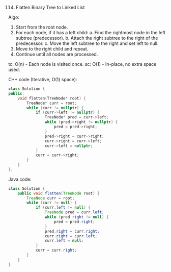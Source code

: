 114. Flatten Binary Tree to Linked List

Algo:
1. Start from the root node.
2. For each node, if it has a left child:
   a. Find the rightmost node in the left subtree (predecessor).
   b. Attach the right subtree to the right of the predecessor.
   c. Move the left subtree to the right and set left to null.
3. Move to the right child and repeat.
4. Continue until all nodes are processed.

tc: O(n) - Each node is visited once.
sc: O(1) - In-place, no extra space used.

C++ code (Iterative, O(1) space):
```cpp
class Solution {
public:
    void flatten(TreeNode* root) {
        TreeNode* curr = root;
        while (curr != nullptr) {
            if (curr->left != nullptr) {
                TreeNode* pred = curr->left;
                while (pred->right != nullptr) {
                    pred = pred->right;
                }
                pred->right = curr->right;
                curr->right = curr->left;
                curr->left = nullptr;
            }
            curr = curr->right;
        }
    }
};
```

Java code:
```java
class Solution {
    public void flatten(TreeNode root) {
        TreeNode curr = root;
        while (curr != null) {
            if (curr.left != null) {
                TreeNode pred = curr.left;
                while (pred.right != null) {
                    pred = pred.right;
                }
                pred.right = curr.right;
                curr.right = curr.left;
                curr.left = null;
            }
            curr = curr.right;
        }
    }
}
```
